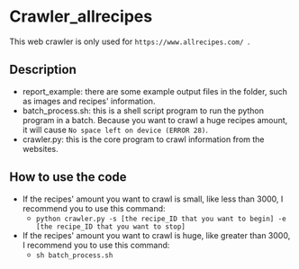 # Crawler_allrecipes
This web crawler is only used for `https://www.allrecipes.com/ `.

## Description
- report_example: there are some example output files in the folder, such as images and recipes' information.
- batch_process.sh: this is a shell script program to run the python program in a batch. Because you want to crawl a huge recipes amount, it will cause `No space left on device (ERROR 28)`.
- crawler.py: this is the core program to crawl information from the websites.

## How to use the code 
- If the recipes' amount you want to crawl is small, like less than 3000, I recommend you to use this command:
	* `python crawler.py -s [the recipe_ID that you want to begin] -e [the recipe_ID that you want to stop]`
- If the recipes' amount you want to crawl is huge, like greater than 3000, I recommend you to use this command:
	* `sh batch_process.sh`